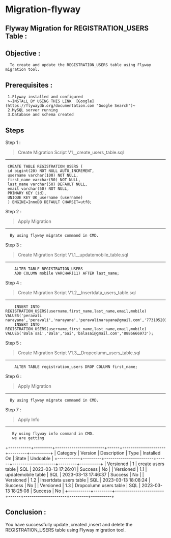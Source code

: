 # Migration-flyway
Flyway Migration for REGISTRATION_USERS Table :
-------------------------------------------------------

Objective :
--------------

      To create and update the REGISTRATION_USERS table using Flyway migration tool.

Prerequisites :
-----------------

     1.Flyway installed and configured
     >~INSTALL BY USING THIS LINK  [Google](https://flywaydb.org/documentation.com "Google Search")~
     2.MySQL server running
     3.Database and schema created

Steps
---------
Step 1 : 
>Create Migration Script V1__create_users_table.sql
--------------------------------------------------    
     CREATE TABLE REGISTRATION_USERS (
     id bigint(20) NOT NULL AUTO_INCREMENT,
     username varchar(100) NOT NULL,
     first_name varchar(50) NOT NULL,
     last_name varchar(50) DEFAULT NULL,
     email varchar(50) NOT NULL,
     PRIMARY KEY (id),
     UNIQUE KEY UK_username (username)
     ) ENGINE=InnoDB DEFAULT CHARSET=utf8;


Step 2 :
>Apply Migration
-----------------

      By using flyway migrate command in CMD.


  
Step 3 :
>Create Migration Script V1.1__updatemobile_table.sql
-----------------------------------------------------
        ALTER TABLE REGISTRATION_USERS 
        ADD COLUMN mobile VARCHAR(11) AFTER last_name;

Step 4 : 
>Create Migration Script V1.2__Insertdata_users_table.sql
---------------------------------------------------------
        
        INSERT INTO REGISTRATION_USERS(username,first_name,last_name,email,mobile) VALUES('peravali narayana','peravali','narayana','peravalinarayana@gmail.com','7731052033');
        INSERT INTO REGISTRATION_USERS(username,first_name,last_name,email,mobile) VALUES('Bala sai','Bala','Sai','balasai@gmail.com','8886666973');

Step 5 : 
>Create Migration Script V1.3__Dropcolumn_users_table.sql
----------------------------------------------------------

        ALTER TABLE registration_users DROP COLUMN first_name;

Step 6 : 
>Apply Migration
-----------------

      By using flyway migrate command in CMD.

Step 7 : 
>Apply Info
------------ 
     
       By using flyway info command in CMD.
       we are getting
    
+-----------+---------+------------------------+------+---------------------+---------+----------+
| Category  | Version | Description            | Type | Installed On        | State   | Undoable |
+-----------+---------+------------------------+------+---------------------+---------+----------+
| Versioned | 1       | create users table     | SQL  | 2023-03-13 17:26:01 | Success | No       |
| Versioned | 1.1     | updatemobile table     | SQL  | 2023-03-13 17:46:37 | Success | No       |
| Versioned | 1.2     | Insertdata users table | SQL  | 2023-03-13 18:08:24 | Success | No       |
| Versioned | 1.3     | Dropcolumn users table | SQL  | 2023-03-13 18:25:08 | Success | No       |
+-----------+---------+------------------------+------+---------------------+---------+----------+


Conclusion :
-----------------

  You have successfully update ,created ,insert and delete the REGISTRATION_USERS table using Flyway migration tool. 

     
